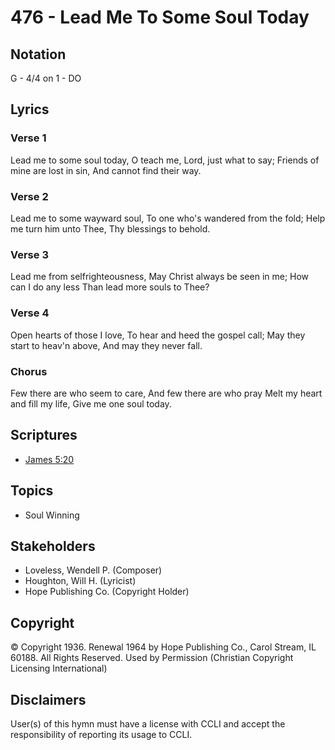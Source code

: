 # 476 - Lead Me To Some Soul Today

## Notation

G - 4/4 on 1 - DO

## Lyrics

### Verse 1

Lead me to some soul today, O teach me, Lord, just what to say; Friends of mine are lost in sin, And cannot find their way.

### Verse 2

Lead me to some wayward soul, To one who's wandered from the fold; Help me turn him unto Thee, Thy blessings to behold.

### Verse 3

Lead me from selfrighteousness, May Christ always be seen in me; How can I do any less Than lead more souls to Thee?

### Verse 4

Open hearts of those I love, To hear and heed the gospel call; May they start to heav'n above, And may they never fall.

### Chorus

Few there are who seem to care, And few there are who pray Melt my heart and fill my life, Give me one soul today.


## Scriptures

- [James 5:20](https://www.biblegateway.com/passage/?search=James%205%3A20)

## Topics

- Soul Winning

## Stakeholders

- Loveless, Wendell P. (Composer)
- Houghton, Will H. (Lyricist)
- Hope Publishing Co. (Copyright Holder)

## Copyright

© Copyright 1936. Renewal 1964 by Hope Publishing Co., Carol Stream, IL 60188. All Rights Reserved. Used by Permission
(Christian Copyright Licensing International)

## Disclaimers

User(s) of this hymn must have a license with CCLI and accept the responsibility of reporting its usage to CCLI.

